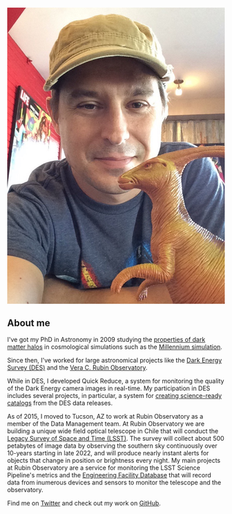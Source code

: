 
![Angelo Fausti](IMG_0619.JPG)

## About me

I've got my PhD in Astronomy in 2009 studying the [properties of dark matter halos](http://adsabs.harvard.edu/abs/2007MNRAS.381.1450N) in cosmological simulations such as the [Millennium simulation](https://wwwmpa.mpa-garching.mpg.de/galform/virgo/millennium/). 

Since then, I've worked for large astronomical projects like the [Dark Energy Survey (DES)](https://www.darkenergysurvey.org/) and the [Vera C. Rubin Observatory](https://www.aura-astronomy.org/centers/nsfs-oir-lab/rubinobservatory/). 

While in DES, I developed Quick Reduce, a system for monitoring the quality of the Dark Energy camera images in real-time. My participation in DES includes several projects, in particular, a system for [creating science-ready catalogs](http://adsabs.harvard.edu/abs/2018A%26C....24...52F) from the DES data releases. 

As of 2015, I moved to Tucson, AZ to work at Rubin Observatory as a member of the Data Management team. At Rubin Observatory we are building a unique wide field optical telescope in Chile that will conduct the [Legacy Survey of Space and Time (LSST)](https://www.lsst.org/). The survey will collect about 500 petabytes of image data by observing the southern sky continuously over 10-years starting in late 2022, and will produce nearly instant alerts for objects that change in position or brightness every night. My main projects at Rubin Observatory are a service for monitoring the LSST Science Pipeline's metrics and the [Engineering Facility Database](https://sqr-034.lsst.io/) that will record data from inumerous devices and sensors to monitor the telescope and the observatory.

Find me on [Twitter](https://twitter.com/afausti) and check out my work on [GitHub](https://github.com/afausti).
